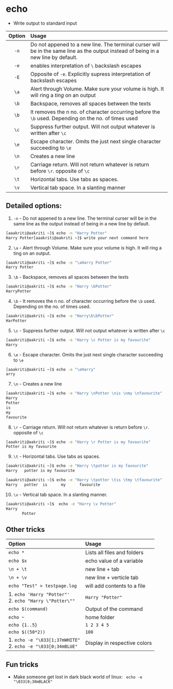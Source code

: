 # echo

* Write output to standard input


| Option      | Usage       |
| :-----:     |  :----      |
| `-n`        | Do not appened to a new line. The terminal curser will be in the same line as the output instead of being in a new line by default. |
| `-e`        | enables interpretation of `\` backslash escapes        |
| `-E`        | Opposite of `-e`. Explicitly supress interpretation of backslash escapes       |
| `\a`   | Alert through Volume. Make sure your volume is high. It will ring a *ting* on an output        |
| `\b`      | Backspace, removes all spaces between the texts       |
| `\b`   | It removes the n no. of character occurring before the `\b` used. Depending on the no. of times used        | 
| `\c`      | Suppress further output. Will not output whatever is written after `\c`       |
| `\e`      | Escape character. Omits the just next single character succeeding to `\e`      |
| `\n`   | Creates a new line        |
| `\r`      | Carriage return. Will not return whatever is return before `\r`. opposite of `\c`    |
| `\t`   | Horizontal tabs. Use tabs as spaces.     |
| `\v`   | Vertical tab space. In a slanting manner       |

## Detailed options:
1. `-n` - Do not appened to a new line. The terminal curser will be in the same line as the output instead of being in a new line by default.
  ```sh
  [aaakriti@aakriti ~]$ echo -n "Harry Potter"
  Harry Potter[aaakriti@aakriti ~]$ write your next command here
  ```
2. `\a` - Alert through Volume. Make sure your volume is high. It will ring a ting on an output.
  ```sh
  [aaakriti@aakriti ~]$ echo -e "\aHarry Potter"
  Harry Potter
  ```
3. `\b` - Backspace, removes all spaces between the texts
  ```sh
  [aaakriti@aakriti ~]$ echo -e "Harry \bPotter"
  HarryPotter
  ```
4. `\b` - It removes the n no. of character occurring before the `\b` used. Depending on the no. of times used.
  ```sh
  [aaakriti@aakriti ~]$ echo -e "Harry\b\bPotter"
  HarPotter
  ```
5. `\c` - Suppress further output. Will not output whatever is written after `\c`
  ```sh
  [aaakriti@aakriti ~]$ echo -e "Harry \c Potter is my favourite"
  Harry
  ```
6. `\e` - Escape character. Omits the just next single character succeeding to `\e`
  ```sh
  [aaakriti@aakriti ~]$ echo -e "\eHarry"
  arry
  ```
7. `\n` - Creates a new line
  ```sh
  [aaakriti@aakriti ~]$ echo -e "Harry \nPotter \nis \nmy \nfavourite"
  Harry
  Potter
  is
  my
  favourite
  ```
8. `\r` - Carriage return. Will not return whatever is return before `\r`. opposite of `\c`
  ```sh
  [aaakriti@aakriti ~]$ echo -e "Harry \r Potter is my favourite"
  Potter is my favourite
  ```
9. `\t` - Horizontal tabs. Use tabs as spaces.
  ```sh
  [aaakriti@aakriti ~]$ echo -e "Harry \tpotter is my favourite"
  Harry   potter is my favourite

  [aaakriti@aakriti ~]$ echo -e "Harry \tpotter \tis \tmy \tfavourite"
  Harry   potter  is      my      favourite
  ```
10. `\v` - Vertical tab space. In a slanting manner.
  ```sh
  [aaakriti@aakriti ~]$  echo -e "Harry \v Potter"
  Harry
         Potter
  ```

## Other tricks

| Option      | Usage       |
| :-----    |  :----      |
| `echo *`   | Lists all files and folders        |
| `echo $x`      | echo value of a variable       |
| `\n + \t`   | new line + tab        |
| `\n + \v`  | new line + verticle tab  |
| `echo "Test" > testpage.log`  | will add contents to a file |
| 1. `echo 'Harry "Potter"'` <br /> 2. `echo "Harry \"Potter\""`  | `Harry "Potter"`  |
| `echo $(command)`  | Output of the command |
| `echo ~`  | home folder  |
| `echo {1..5}`  | `1 2 3 4 5`    |
| `echo $((50*2))`   |  `100`   |
| 1. `echo -e "\033[1;37mWHITE"` <br /> 2. `echo -e "\033[0;34mBLUE"` | Display in respective colors|

## Fun tricks

* Make someone get lost in dark black world of linux: ` echo -e "\033[0;30mBLACK"`
